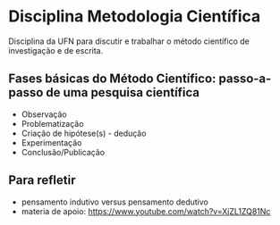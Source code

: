 # Disciplina Metodologia Científica

Disciplina da UFN para discutir e trabalhar o método científico de investigação e de escrita.

## Fases básicas do Método Científico: passo-a-passo de uma pesquisa científica
  - Observação
  - Problematização
  - Criação de hipótese(s) - dedução
  - Experimentação
  - Conclusão/Publicação

## Para refletir 
  - pensamento indutivo versus pensamento dedutivo
  - materia de apoio: https://www.youtube.com/watch?v=XjZL1ZQ81Nc

